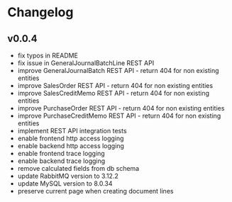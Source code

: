 # Changelog

## v0.0.4

- fix typos in README
- fix issue in GeneralJournalBatchLine REST API
- improve GeneralJournalBatch REST API - return 404 for non existing entities
- improve SalesOrder REST API - return 404 for non existing entities
- improve SalesCreditMemo REST API - return 404 for non existing entities
- improve PurchaseOrder REST API - return 404 for non existing entities
- improve PurchaseCreditMemo REST API - return 404 for non existing entities
- implement REST API integration tests
- enable frontend http access logging
- enable backend http access logging
- enable frontend trace logging
- enable backend trace logging
- remove calculated fields from db schema
- update RabbitMQ version to 3.12.2
- update MySQL version to 8.0.34
- preserve current page when creating document lines
